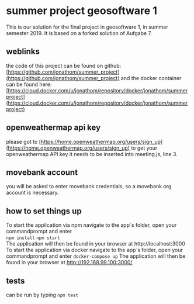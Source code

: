 # summer project geosoftware 1
This is our solution for the final project in geosoftware 1, in summer semester 2019.
It is based on a forked solution of Aufgabe 7.
## weblinks
the code of this project can be found on github: [https://github.com/jonathom/summer_project](https://github.com/jonathom/summer_project)
and the docker container can be found here: [https://cloud.docker.com/u/jonathom/repository/docker/jonathom/summerproject](https://cloud.docker.com/u/jonathom/repository/docker/jonathom/summerproject)
## openweathermap api key
please got to [https://home.openweathermap.org/users/sign_up](https://home.openweathermap.org/users/sign_up) to get your openweathermap API key it needs to be inserted into meeting.js, line 3.
## movebank account
you will be asked to enter movebank credentials, so a movebank.org account is necessary.
## how to set things up
To start the application via npm navigate to the app´s folder, open your commandprompt and enter <br/>
`npm install`
`npm start` <br/>
The application will then be found in your browser at http://localhost:3000 <br/>
To start the application via docker navigate to the app´s folder, open your commandprompt and enter
`docker-compose up`
The application will then be found in your browser at http://192.168.99.100:3000/
## tests
can be run by typing `npm test`
